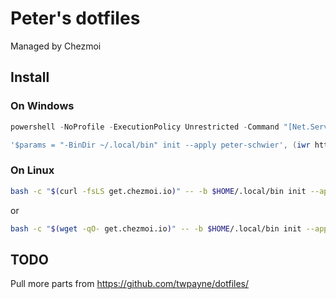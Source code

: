 # Peter's dotfiles

Managed by Chezmoi

## Install

### On Windows

```powershell
powershell -NoProfile -ExecutionPolicy Unrestricted -Command "[Net.ServicePointManager]::SecurityProtocol = [Net.SecurityProtocolType]::Tls12; &([scriptblock]::Create((Invoke-WebRequest -UseBasicParsing 'https://raw.githubusercontent.com/peter-schwier/dotfiles/main/install.ps1')))"

```

```powershell
'$params = "-BinDir ~/.local/bin" init --apply peter-schwier', (iwr https://get.chezmoi.io/ps1).Content | powershell -c -
```

### On Linux

```bash
bash -c "$(curl -fsLS get.chezmoi.io)" -- -b $HOME/.local/bin init --apply peter-schwier
```
or
```bash
bash -c "$(wget -qO- get.chezmoi.io)" -- -b $HOME/.local/bin init --apply peter-schwier
```

## TODO

Pull more parts from https://github.com/twpayne/dotfiles/
